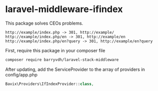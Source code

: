 # laravel-middleware-ifindex

This package solves CEOs problems. 
```
http://example/index.php -> 301, http://example/
http://example/index.php/en -> 301, http://example/en
http://example/index.php/en?query -> 301, http://example/en?query
```

First, require this package in your composer file
```bash
composer require barryvdh/laravel-stack-middleware
```

After updating, add the ServiceProvider to the array of providers in config/app.php
```php
Bavix\Providers\IfIndexProvider::class,
```
